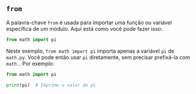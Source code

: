 ## `from`

A palavra-chave `from` é usada para importar uma função ou variável específica de um módulo. Aqui está como você pode fazer isso:

```python
from math import pi
```

Neste exemplo, `from math import pi` importa apenas a variável `pi` de `math.py`. Você pode então usar `pi` diretamente, sem precisar prefixá-la com `math.`. Por exemplo:

```python
from math import pi

print(pi)  # Imprime o valor de pi
```
